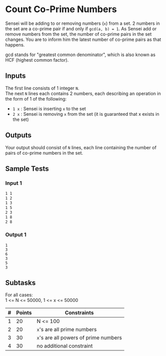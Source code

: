 # Count Co-Prime Numbers
Sensei will be adding to or removing numbers (`x`) from a set. 2 numbers in the set are a co-prime pair if and only if `gcd(a, b) = 1`. As Sensei add or remove numbers from the set, the number of co-prime pairs in the set changes. You are to inform him the latest number of co-prime pairs as that happens.

gcd stands for "greatest common denominator", which is also known as HCF (highest common factor).

## Inputs
The first line consists of 1 integer `N`.<br>
The next `N` lines each contains 2 numbers, each describing an operation in the form of 1 of the following:
* `1 x` : Sensei is inserting `x` to the set
* `2 x` : Sensei is removing `x` from the set (it is guaranteed that x exists in the set)

## Outputs
Your output should consist of `N` lines, each line containing the number of pairs of co-prime numbers in the set.

## Sample Tests
### Input 1
```7
1 1
1 2
1 3
1 5
2 3
1 8
2 8
```
### Output 1
```0
1
3
6
3
5
3
```
## Subtasks
For all cases:<br>
1 <= N <= 50000, 1 <= x <= 50000<br>

\# | Points | Constraints
--- | --- | ---
1 | 20 | N <= 100
2 | 20 | `x`'s are all prime numbers
3 | 30 | `x`'s are all powers of prime numbers
4 | 30 | no additional constraint
